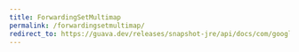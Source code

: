 ```yaml
---
title: ForwardingSetMultimap
permalink: /forwardingsetmultimap/
redirect_to: https://guava.dev/releases/snapshot-jre/api/docs/com/google/common/collect/ForwardingSetMultimap.html
---
```

